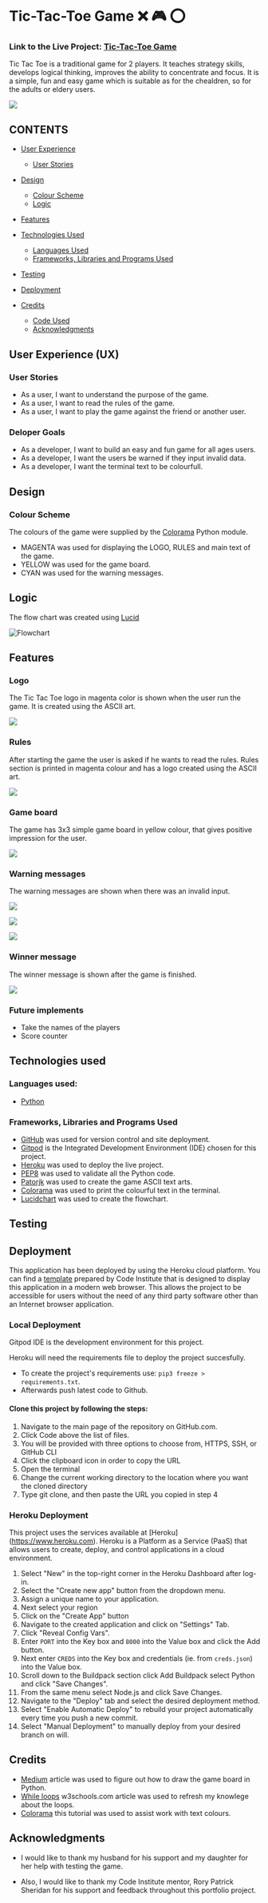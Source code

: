 # Tic-Tac-Toe Game  ❌ 🎮 ⭕️ 

### Link to the Live Project: [Tic-Tac-Toe Game](https://tic-tac-toe-pp3-game.herokuapp.com/)

Tic Tac Toe is a traditional game for 2 players. It teaches strategy skills, develops logical thinking, improves the ability to concentrate and focus. It is a simple, fun and easy game which is suitable as for the chealdren, so for the adults or eldery users. 

![](docs/images/mockup.png)

## CONTENTS

* [User Experience](#user-experience-ux)
  * [User Stories](#user-stories)

* [Design](#design)
  * [Colour Scheme](#colour-scheme)
  * [Logic](#logic)

* [Features](#features)

* [Technologies Used](#technologies-used)
  * [Languages Used](#languages-used)
  * [Frameworks, Libraries and Programs Used](#frameworks-libraries-and-programs-used)

* [Testing](#testing)

* [Deployment](#deployment)

* [Credits](#credits)
  * [Code Used](#code-used)
  * [Acknowledgments](#acknowledgments)
  

## User Experience (UX)

### User Stories 
- As a user, I want to understand the purpose of the game.
- As a user, I want to read the rules of the game.
- As a user, I want to play the game against the friend or another user.

### Deloper Goals
- As a developer, I want to build an easy and fun game for all ages users.
- As a developer, I want the users be warned if they input invalid data.
- As a developer, I want the terminal text to be colourfull.


## Design

### Colour Scheme

The colours of the game were supplied by the [Colorama](https://pypi.org/project/colorama/) Python module. 
 - MAGENTA was used for displaying the LOGO, RULES and main text of the game. 
 - YELLOW was used for the game board.
 - CYAN was used for the warning messages. 
 
## Logic

The flow chart was created using [Lucid](https://lucid.co)

![Flowchart](docs/images/flowchart.png)


## Features

### Logo

The Tic Tac Toe logo in magenta color is shown when the user run the game. It is created using the ASCII art.

![](docs/images/logo.png)

### Rules

After starting the game the user is asked if he wants to read the rules. Rules section is printed in magenta colour and has a logo created using the ASCII art.

![](docs/images/rules.png)

### Game board

The game has 3x3 simple game board in yellow colour, that gives positive impression for the user.

![](docs/images/gameboard.png)

### Warning messages

The warning messages are shown when there was an invalid input.

![](docs/images/warning3.png)

![](docs/images/warning1.png)

![](docs/images/warning2.png)

### Winner message

The winner message is shown after the game is finished.

![](docs/images/winner.png)

### Future implements

- Take the names of the players
- Score counter


## Technologies used

### Languages used: 

- [Python](https://www.python.org)
 
### Frameworks, Libraries and Programs Used

- [GitHub](https://github.com/) was used for version control and site deployment.
- [Gitpod](https://gitpod.io/) is the Integrated Development Environment (IDE) chosen for this project.
- [Heroku](https://id.heroku.com) was used to deploy the live project.
- [PEP8](http://pep8online.com/) was used to validate all the Python code.
- [Patorjk](https://patorjk.com) was used to create the game ASCII text arts.
- [Colorama](https://pypi.org/project/colorama/) was used to print the colourful text in the terminal.
- [Lucidchart](https://lucid.app/) was used to create the flowchart.

 
## Testing

 
## Deployment

This application has been deployed by using the Heroku cloud platform.
You can find a [template](https://github.com/Code-Institute-Org/python-essentials-template) prepared by Code Institute that is designed to display this application in a modern web browser. This allows the project to be accessible for users without the need of any third party software other than an Internet browser application.

### Local Deployment

Gitpod IDE is the development environment for this project.

Heroku will need the requirements file to deploy the project succesfully.

- To create the project's requirements use: `pip3 freeze > requirements.txt`.
- Afterwards push latest code to Github.

#### Clone this project by following the steps:

1. Navigate to the main page of the repository on GitHub.com.
2. Click Code above the list of files.
3. You will be provided with three options to choose from, HTTPS, SSH, or GitHub CLI
4. Click the clipboard icon in order to copy the URL
5. Open the terminal
6. Change the current working directory to the location where you want the cloned directory
7. Type git clone, and then paste the URL you copied in step 4

### Heroku Deployment

This project uses the services available at [Heroku] (https://www.heroku.com). Heroku is a Platform as a Service (PaaS) that allows users to create, deploy, and control applications in a cloud environment.

1. Select "New" in the top-right corner in the Heroku Dashboard after log-in.
2. Select the "Create new app" button from the dropdown menu.
3. Assign a unique name to your application.
4. Next select your region
5. Click on the "Create App" button
6. Navigate to the created application and click on "Settings" Tab.
7. Click "Reveal Config Vars".
8. Enter `PORT` into the Key box and `8000` into the Value box and click the Add button.
9. Next enter `CREDS` into the Key box and credentials (ie. from `creds.json`) into the Value box.
10. Scroll down to the Buildpack section click Add Buildpack select Python and click "Save Changes".
11. From the same menu select Node.js and click Save Changes.
12. Navigate to the "Deploy" tab and select the desired deployment method.
13. Select "Enable Automatic Deploy" to rebuild your project automatically every time you push a new commit.
14. Select "Manual Deployment" to manually deploy from your desired branch on will.


## Credits

- [Medium](https://medium.com/byte-tales/the-classic-tic-tac-toe-game-in-python-3-1427c68b8874) article was used to figure out how to draw the game board in Python. 
- [While loops](https://www.w3schools.com/python/python_while_loops.asp) w3schools.com article was used to refresh my knowlege about the loops.
- [Colorama](https://github.com/hameditalha/PythonStringStyle/blob/master/text.py) this tutorial was used to assist work with text colours.


## Acknowledgments

- I would like to thank my husband for his support and my daughter for her help with testing the game.

- Also, I would like to thank my Code Institute mentor, Rory Patrick Sheridan for his support and feedback throughout this portfolio project.


  
